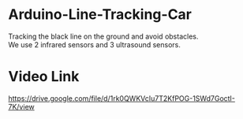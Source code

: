 # Arduino-Line-Tracking-Car
Tracking the black line on the ground and avoid obstacles.  
We use 2 infrared sensors and 3 ultrasound sensors.



# Video Link
https://drive.google.com/file/d/1rk0QWKVcIu7T2KfPOG-1SWd7GoctI-7K/view
